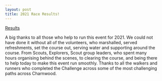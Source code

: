 ```yaml
---
layout: post
title: 2021 Race Results!
---
```


[Results](https://charnwoodchallenge.me/Leaflet/Charnwood_Challenge_2021_RESULTS.pdf)

A big thanks to all those who help to run this event for 2021.
We could not have done it without all of the volunteers, who marshalled, served refreshments, set the course out, serving water and supporting around the course. From Scouts, Explorers, Scout group leaders, who spent many hours organising behind the scenes, to clearing the course, and being there to help today to make this event run smoothly.
Thanks to all the walkers and runners who completed the Challenge across some of the most challenging paths across Charnwood.


